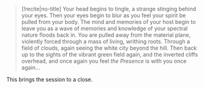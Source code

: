 >[!recite|no-title]
> Your head begins to tingle, a strange stinging behind your eyes. Then your eyes begin to blur as you feel your spirit be pulled from your body. The mind and memories of your host begin to leave you as a wave of memories and knowledge of your spectral nature floods back in. You are pulled away from the material plane, violently forced through a mass of living, writhing roots. Through a field of clouds, again seeing the white city beyond the hill. Then back up to the sights of the vibrant green field again, and the inverted cliffs overhead, and once again you feel *the Presence* is with you once again...

This brings the session to a close.